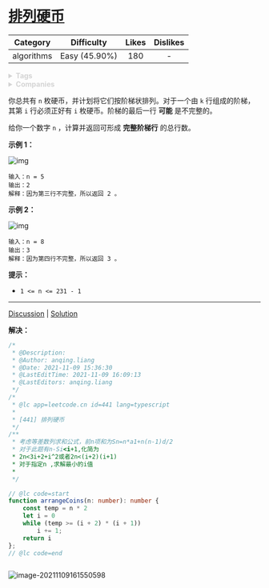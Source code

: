# [排列硬币](https://leetcode-cn.com/problems/arranging-coins/description/)

|  Category  |  Difficulty   | Likes | Dislikes |
| :--------: | :-----------: | :---: | :------: |
| algorithms | Easy (45.90%) |  180  |    -     |

<details style="color: rgb(212, 212, 212); font-family: -apple-system, BlinkMacSystemFont, &quot;Segoe WPC&quot;, &quot;Segoe UI&quot;, system-ui, Ubuntu, &quot;Droid Sans&quot;, sans-serif, &quot;Microsoft Yahei UI&quot;; font-size: 14px; font-style: normal; font-variant-ligatures: normal; font-variant-caps: normal; font-weight: 400; letter-spacing: normal; orphans: 2; text-align: start; text-indent: 0px; text-transform: none; white-space: normal; widows: 2; word-spacing: 0px; -webkit-text-stroke-width: 0px; text-decoration-thickness: initial; text-decoration-style: initial; text-decoration-color: initial;"><summary><strong>Tags</strong></summary></details>

<details style="color: rgb(212, 212, 212); font-family: -apple-system, BlinkMacSystemFont, &quot;Segoe WPC&quot;, &quot;Segoe UI&quot;, system-ui, Ubuntu, &quot;Droid Sans&quot;, sans-serif, &quot;Microsoft Yahei UI&quot;; font-size: 14px; font-style: normal; font-variant-ligatures: normal; font-variant-caps: normal; font-weight: 400; letter-spacing: normal; orphans: 2; text-align: start; text-indent: 0px; text-transform: none; white-space: normal; widows: 2; word-spacing: 0px; -webkit-text-stroke-width: 0px; text-decoration-thickness: initial; text-decoration-style: initial; text-decoration-color: initial;"><summary><strong>Companies</strong></summary></details>

你总共有 `n` 枚硬币，并计划将它们按阶梯状排列。对于一个由 `k` 行组成的阶梯，其第 `i` 行必须正好有 `i` 枚硬币。阶梯的最后一行 **可能** 是不完整的。

给你一个数字 `n` ，计算并返回可形成 **完整阶梯行** 的总行数。

 

**示例 1：**

![img](https://assets.leetcode.com/uploads/2021/04/09/arrangecoins1-grid.jpg)

```
输入：n = 5
输出：2
解释：因为第三行不完整，所以返回 2 。
```

**示例 2：**

![img](https://assets.leetcode.com/uploads/2021/04/09/arrangecoins2-grid.jpg)

```
输入：n = 8
输出：3
解释：因为第四行不完整，所以返回 3 。
```

 

**提示：**

-   `1 <= n <= 231 - 1`

------

[Discussion](https://leetcode-cn.com/problems/arranging-coins/comments/) | [Solution](https://leetcode-cn.com/problems/arranging-coins/solution/)

**解决：**

```typescript
/*
 * @Description: 
 * @Author: anqing.liang
 * @Date: 2021-11-09 15:36:30
 * @LastEditTime: 2021-11-09 16:09:13
 * @LastEditors: anqing.liang
 */
/*
 * @lc app=leetcode.cn id=441 lang=typescript
 *
 * [441] 排列硬币
 */
/**
 * 考虑等差数列求和公式，前n项和为Sn=n*a1+n(n-1)d/2
 * 对于此题有n-Si<i+1,化简为
 * 2n<3i+2+i^2或者2n<(i+2)(i+1)
 * 对于指定n ,求解最小的i值
 * 
 */

// @lc code=start
function arrangeCoins(n: number): number {
    const temp = n * 2
    let i = 0
    while (temp >= (i + 2) * (i + 1))
        i += 1;
    return i
};
// @lc code=end



```

![image-20211109161550598](https://pic-1255740060.cos.ap-shanghai.myqcloud.com/MarkDown/img/20211109161557.png)

